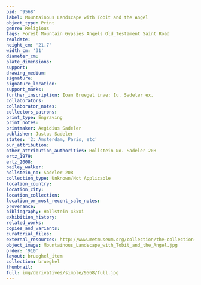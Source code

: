 ```yaml
---
pid: '9568'
label: Mountainous Landscape with Tobit and the Angel
object_type: Print
genre: Religious
tags: Forest Mountain Gypsies Angels Old_Testament Saint Road
realdate: 
height_cm: '21.7'
width_cm: '31'
diameter_cm: 
plate_dimensions: 
support: 
drawing_medium: 
signature: 
signature_location: 
support_marks: 
further_inscription: Ioan Bruegel inve; Iu. Sadeler ex.
collaborators: 
collaborator_notes: 
collectors_patrons: 
print_type: Engraving
print_notes: 
printmaker: Aegidius Sadeler
publisher: Justus Sadeler
states: '2: Amsterdam, Paris, etc'
our_attribution: 
other_attribution_authorities: Hollstein No. Sadeler 208
ertz_1979: 
ertz_2008: 
bailey_walker: 
hollstein_no: Sadeler 208
collection_type: Unknown/Not Applicable
location_country: 
location_city: 
location_collection: 
location_or_most_recent_sale_notes: 
provenance: 
bibliography: Hollstein 43xxi
exhibition_history: 
related_works: 
copies_and_variants: 
curatorial_files: 
external_resources: http://www.metmuseum.org/collection/the-collection-online/search/415888
object_image: Mountainous_Landscape_with_Tobit_and_the_Angel.jpg
order: '910'
layout: brueghel_item
collection: brueghel
thumbnail: 
full: img/derivatives/simple/9568/full.jpg
---
```

